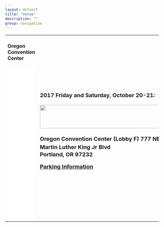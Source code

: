 ```yaml
---
layout: default
title: "Venue"
description: ""
group: navigation
--- 
```


<table>
<tbody>
<tr>
<td style="width:648px;height:518px"> <div class="sites-embed-align-left-wrapping-off"><div class="sites-embed-border-on sites-embed sites-embed-full-width" style="width:100%;"><h4 class="sites-embed-title">Oregon Convention Center</h4><div class="sites-embed-object-title" style="display:none;">Oregon Convention Center</div><div class="sites-embed-content sites-embed-type-map"><iframe src="//maps.google.com/?ll=45.528092%2C-122.663019&amp;spn=0.060611%2C0.240326&amp;ie=UTF8&amp;z=12&amp;t=roadmap&amp;sll=45.528092%2C-122.663019&amp;sspn=0.060611%2C0.240326&amp;q=777%20NE%20Martin%20Luther%20King%20Jr%20Blvd%2C%20Portland%2C%20OR%2097232%2C%20United%20States%20(Oregon%20Convention%20Center)&amp;output=embed" title="Oregon Convention Center" width="100%" height="500" frameborder="0" class="map_embed" scrolling="no"></iframe></div></div></div></td>
<td style="width:462px;height:518px"> 
<div style="font-size:13.3333330154419px"><font size="4"><b><br />
2017 Friday and Saturday, October 20-21:</b></font></div>
<div style="font-size:13.3333330154419px"><font size="4"><b><br />
</b></font></div>
<div style="font-size:13.3333330154419px"><font size="4"><b><img border="0" height="77" src="http://www.bsidespdx.org/_/rsrc/1468037555455/archive/2015/venue2015/oregon%20convention%20center.png?height=77&amp;width=400" width="400" /></b></font></div>
<div style="font-size:13.3333330154419px"><font size="4"><b><br />
</b></font></div>
<div style="font-size:13.3333330154419px"><font size="4"><b>Oregon Convention Center (Lobby F) </b></font><b style="font-size:large;line-height:1.5;background-color:transparent">777 NE Martin Luther King Jr Blvd</b></div>
<div style="font-size:13.3333330154419px"><font size="4"><b>Portland, OR 97232</b></font></div>
<div style="font-size:13.3333330154419px"><br />
</div>
<div style="font-size:13.3333330154419px"><b style="font-size:large;line-height:27px"><a href="https://www.oregoncc.org/visitors/parking-and-directions" target="_blank">Parking Information</a></b></div>
</td>
</tr>
</tbody>
</table>

